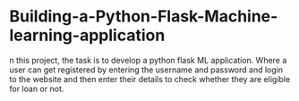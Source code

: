 # Building-a-Python-Flask-Machine-learning-application
n this project, the task is to develop a python flask ML application. Where a user can get registered by entering the username and password and login to the website and then enter their details to check whether they are eligible for loan or not.
